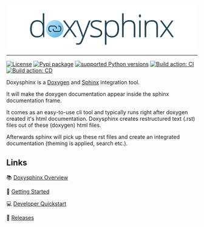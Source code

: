<!--
=====================================================================================
 C O P Y R I G H T
-------------------------------------------------------------------------------------
 Copyright (c) 2022 by Robert Bosch GmbH. All rights reserved.

 Author(s):
 - Markus Braun, :em engineering methods AG (contracted by Robert Bosch GmbH)
=====================================================================================
-->

<div align="center">

<img src="docs/resources/doxysphinx_logo.svg" alt="doxysphinx" width=500 />

</div>

---

[![License](https://img.shields.io/badge/license-MIT-green)](LICENSE.md)
[![Pypi package](https://img.shields.io/pypi/v/doxysphinx?style=plastic)](https://pypi.org/project/doxysphinx/)
[![supported Python versions](https://img.shields.io/pypi/pyversions/doxysphinx)](https://pypi.org/project/doxysphinx/)
[![Build action: CI](https://github.com/boschglobal/doxysphinx/actions/workflows/ci.yml/badge.svg?branch=main)](https://github.com/boschglobal/doxysphinx/actions/workflows/ci.yml)
[![Build action: CD](https://github.com/boschglobal/doxysphinx/actions/workflows/cd.yml/badge.svg?tag=latest)](https://github.com/boschglobal/doxysphinx/actions/workflows/cd.yml)

Doxysphinx is a [Doxygen](https://doxygen.nl) and [Sphinx](https://sphinx-doc.org) integration tool.

It will make the doxygen documentation appear inside the sphinx documentation frame.

It comes as an easy-to-use cli tool and typically runs right after doxygen created it's html documentation.
Doxysphinx creates restructured text (.rst) files out of these (doxygen) html files.

Afterwards sphinx will pick up these rst files and create an integrated documentation
(theming is applied, search etc.).

## Links

📚 [Doxysphinx Overview](https://boschglobal.github.io/doxysphinx)

🚀 [Getting Started](https://boschglobal.github.io/doxysphinx/docs/getting_started.html)

💻 [Developer Quickstart](https://boschglobal.github.io/doxysphinx/docs/dev_guide.html)

🤖 [Releases](https://github.com/boschglobal/doxysphinx/releases)
